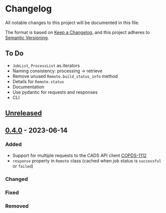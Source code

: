 # Changelog
All notable changes to this project will be documented in this file.

The format is based on [Keep a Changelog](https://keepachangelog.com/en/1.0.0/),
and this project adheres to [Semantic Versioning](https://semver.org/spec/v2.0.0.html).

## To Do
- `JobList`, `ProcessList` as iterators
- Naming consistency: processing -> retrieve
- Remove unused `Remote.build_status_info` method
- Details for `Remote.status`
- Documentation
- Use pydantic for requests and responses
- CLI

## [Unreleased]

## [0.4.0] - 2023-06-14
### Added
- Support for multiple requests to the CADS API client [COPDS-1112](https://jira.ecmwf.int/browse/COPDS-1112)
- `response` property in `Remote` class (cached when job status is `successful` or `failed`)

### Changed
### Fixed
### Removed


[Unreleased]: https://github.com/ecmwf-projects/cads-api-client/compare/v0.4.0...main
[0.4.0]: https://github.com/ecmwf-projects/cads-api-client/compare/v0.3.0...v0.4.0

